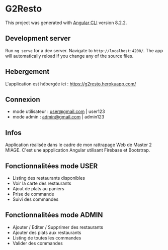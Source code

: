 # G2Resto

This project was generated with [Angular CLI](https://github.com/angular/angular-cli) version 8.2.2.

## Development server

Run `ng serve` for a dev server. Navigate to `http://localhost:4200/`. The app will automatically reload if you change any of the source files.

## Hebergement
L'application est hébergée ici : https://g2resto.herokuapp.com/

## Connexion
- mode utilisateur : user@gmail.com | user123
- mode admin : admin@gmail.com | admin123

## Infos
Application réalisée dans le cadre de mon rattrapage Web de Master 2 MIAGE.
C'est une appplication Angular utilisant Firebase et Bootstrap.

## Fonctionnalitées mode USER
- Listing des restaurants disponibles
- Voir la carte des restaurants
- Ajout de plats au paniers
- Prise de commande
- Suivi des commandes

## Fonctionnalitées mode ADMIN
- Ajouter / Editer / Supprimer des restaurants
- Ajouter des plats aux restaurants
- Listing de toutes les commandes
- Valider des commandes
